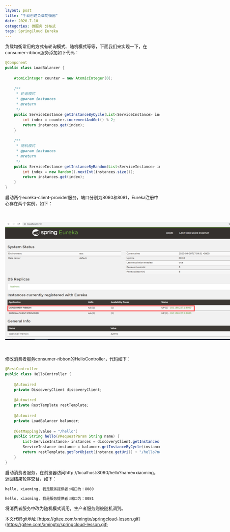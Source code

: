 ```yaml
---
layout: post
title: "手动创建负载均衡器"
date: 2020-7-10
categories: 微服务 分布式
tags: SpringCloud Eureka
--- 
```


负载均衡常用的方式有轮询模式、随机模式等等，下面我们来实现一下，在consumer-ribbon服务添加如下代码：

```java
@Component
public class LoadBalancer {

    AtomicInteger counter = new AtomicInteger(0);

    /**
     * 轮询模式
     * @param instances
     * @return
     */
    public ServiceInstance getInstanceByCycle(List<ServiceInstance> instances){
        int index = counter.incrementAndGet() % 2;
        return instances.get(index);
    }

    /**
     * 随机模式
     * @param instances
     * @return
     */
    public ServiceInstance getInstanceByRandom(List<ServiceInstance> instances){
        int index = new Random().nextInt(instances.size());
        return instances.get(index);
    }
}

```

启动两个eureka-client-provider服务，端口分别为8080和8081，Eureka注册中心存在两个实例，如下：

<div style="width:780px;height:384px;margin:50px auto">
    <img alt="ribbon1.png" src="/images/ribbon1.png" width="780" height="384"/>
</div>

修改消费者服务consumer-ribbon的HelloController，代码如下：

```java
@RestController
public class HelloController {

    @Autowired
    private DiscoveryClient discoveryClient;

    @Autowired
    private RestTemplate restTemplate;

    @Autowired
    private LoadBalancer balancer;

    @GetMapping(value = "/hello")
    public String hello(@RequestParam String name) {
        List<ServiceInstance> instances = discoveryClient.getInstances("eureka-client-provider");
        ServiceInstance instance = balancer.getInstanceByCycle(instances);
        return restTemplate.getForObject(instance.getUri() + "/hello?name=" + name, String.class);
    }
}
```

启动消费者服务，在浏览器访问http://localhost:8090/hello?name=xiaoming，返回结果轮序交替，如下：

```
hello, xiaoming, 我是服务提供者:端口为：8080
```
```
hello, xiaoming, 我是服务提供者:端口为：8081
```

将消费者服务中改为随机模式调用，生产者服务则被随机调到。

本文代码git地址 [https://gitee.com/xmingtx/springcloud-lesson.git](https://gitee.com/xmingtx/springcloud-lesson.git)
